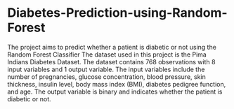 # Diabetes-Prediction-using-Random-Forest
The project aims to predict whether a patient is diabetic or not using the Random Forest Classifier The dataset used in this project is the Pima Indians Diabetes Dataset. The dataset contains 768 observations with 8 input variables and 1 output variable. The input variables include the number of pregnancies, glucose concentration, blood pressure, skin thickness, insulin level, body mass index (BMI), diabetes pedigree function, and age. The output variable is binary and indicates whether the patient is diabetic or not.

